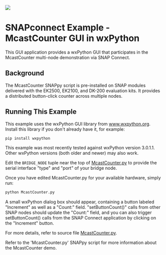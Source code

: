 [![](https://cloud.githubusercontent.com/assets/1317406/12406044/32cd9916-be0f-11e5-9b18-1547f284f878.png)](http://www.synapse-wireless.com/)

# SNAPconnect Example - McastCounter GUI in wxPython

This GUI application provides a wxPython GUI that participates in the McastCounter
multi-node demonstration via SNAP Connect.

## Background

The McastCounter SNAPpy script is pre-installed on SNAP modules delivered with the EK2500, EK2100, and DK-200 evaluation kits.
It provides a distributed button-click counter across multiple nodes.

## Running This Example

This example uses the wxPython GUI library from www.wxpython.org.
Install this library if you don't already have it, for example:

```bash
pip install wxpython
```

This example was most recently tested against wxPython version 3.0.1.1.
Other wxPython versions (both older and newer) may also work.

Edit the `BRIDGE_NODE` tuple near the top of [McastCounter.py](McastCounter.py) to provide the serial
interface "type" and "port" of your bridge node.
    
Once you have edited McastCounter.py for your available hardware, simply run:

```bash
python McastCounter.py
```

A small wxPython dialog box should appear, containing a button labeled "Increment"
as well as a "Count:" field. "setButtonCount()" calls from other SNAP nodes should
update the "Count:" field, and you can also trigger setButtonCount() calls from the
SNAP Connect application by clicking on the "Increment" button.

For more details, refer to source file [McastCounter.py](McastCounter.py).

Refer to the 'McastCounter.py' SNAPpy script for more information about the
McastCounter demo. 
